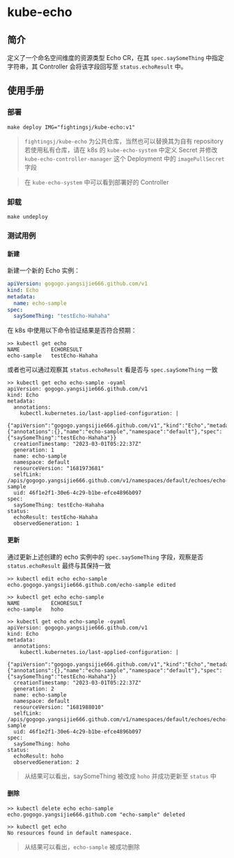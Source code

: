 # kube-echo

## 简介

定义了一个命名空间维度的资源类型 Echo CR，在其 `spec.saySomeThing` 中指定字符串，其 Controller 会将该字段回写至 `status.echoResult` 中。

## 使用手册

### 部署

```shell
make deploy IMG="fightingsj/kube-echo:v1"
```

> `fightingsj/kube-echo` 为公共仓库，当然也可以替换其为自有 repository
> 若使用私有仓库，请在 k8s 的 `kube-echo-system` 中定义 Secret 并修改 `kube-echo-controller-manager` 这个 Deployment 中的 `imagePullSecret` 字段

> 在 `kube-echo-system` 中可以看到部署好的 Controller

### 卸载

```shell
make undeploy
```

### 测试用例

#### 新建

新建一个新的 Echo 实例：

```yaml
apiVersion: gogogo.yangsijie666.github.com/v1
kind: Echo
metadata:
  name: echo-sample
spec:
  saySomeThing: "testEcho-Hahaha"
```

在 k8s 中使用以下命令验证结果是否符合预期：

```shell
>> kubectl get echo
NAME          ECHORESULT
echo-sample   testEcho-Hahaha
```

或者也可以通过观察其 `status.echoResult` 看是否与 `spec.saySomeThing` 一致

```shell
>> kubectl get echo echo-sample -oyaml
apiVersion: gogogo.yangsijie666.github.com/v1
kind: Echo
metadata:
  annotations:
    kubectl.kubernetes.io/last-applied-configuration: |
      {"apiVersion":"gogogo.yangsijie666.github.com/v1","kind":"Echo","metadata":{"annotations":{},"name":"echo-sample","namespace":"default"},"spec":{"saySomeThing":"testEcho-Hahaha"}}
  creationTimestamp: "2023-03-01T05:22:37Z"
  generation: 1
  name: echo-sample
  namespace: default
  resourceVersion: "1681973681"
  selfLink: /apis/gogogo.yangsijie666.github.com/v1/namespaces/default/echoes/echo-sample
  uid: 46f1e2f1-30e6-4c29-b1be-efce4896b097
spec:
  saySomeThing: testEcho-Hahaha
status:
  echoResult: testEcho-Hahaha
  observedGeneration: 1
```

#### 更新

通过更新上述创建的 echo 实例中的 `spec.saySomeThing` 字段，观察是否 `status.echoResult` 最终与其保持一致

```shell
>> kubectl edit echo echo-sample
echo.gogogo.yangsijie666.github.com/echo-sample edited

>> kubectl get echo echo-sample
NAME          ECHORESULT
echo-sample   hoho

>> kubectl get echo echo-sample -oyaml
apiVersion: gogogo.yangsijie666.github.com/v1
kind: Echo
metadata:
  annotations:
    kubectl.kubernetes.io/last-applied-configuration: |
      {"apiVersion":"gogogo.yangsijie666.github.com/v1","kind":"Echo","metadata":{"annotations":{},"name":"echo-sample","namespace":"default"},"spec":{"saySomeThing":"testEcho-Hahaha"}}
  creationTimestamp: "2023-03-01T05:22:37Z"
  generation: 2
  name: echo-sample
  namespace: default
  resourceVersion: "1681988010"
  selfLink: /apis/gogogo.yangsijie666.github.com/v1/namespaces/default/echoes/echo-sample
  uid: 46f1e2f1-30e6-4c29-b1be-efce4896b097
spec:
  saySomeThing: hoho
status:
  echoResult: hoho
  observedGeneration: 2
```

> 从结果可以看出，saySomeThing 被改成 `hoho` 并成功更新至 `status` 中


#### 删除

```shell
>> kubectl delete echo echo-sample
echo.gogogo.yangsijie666.github.com "echo-sample" deleted

>> kubectl get echo 
No resources found in default namespace.
```

> 从结果可以看出，`echo-sample` 被成功删除
